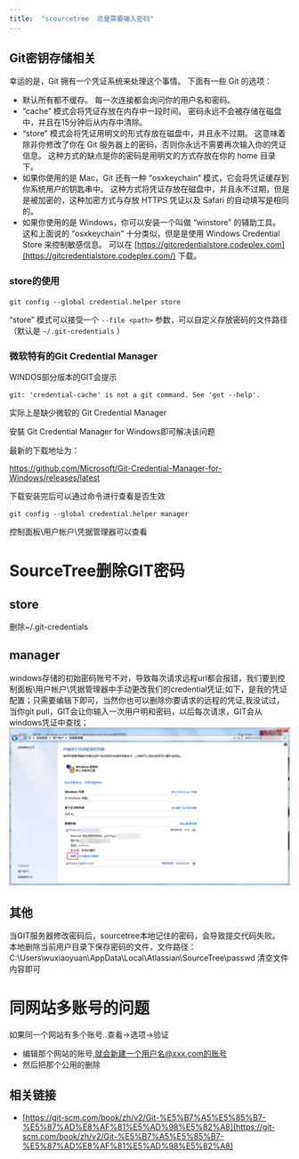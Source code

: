 ```yaml
---
title:  "scourcetree  总是需要输入密码"
---
```


## Git密钥存储相关

幸运的是，Git 拥有一个凭证系统来处理这个事情。 下面有一些 Git 的选项：

- 默认所有都不缓存。 每一次连接都会询问你的用户名和密码。
- “cache” 模式会将凭证存放在内存中一段时间。 密码永远不会被存储在磁盘中，并且在15分钟后从内存中清除。
- “store” 模式会将凭证用明文的形式存放在磁盘中，并且永不过期。 这意味着除非你修改了你在 Git 服务器上的密码，否则你永远不需要再次输入你的凭证信息。 这种方式的缺点是你的密码是用明文的方式存放在你的 home 目录下。
- 如果你使用的是 Mac，Git 还有一种 “osxkeychain” 模式，它会将凭证缓存到你系统用户的钥匙串中。 这种方式将凭证存放在磁盘中，并且永不过期，但是是被加密的，这种加密方式与存放 HTTPS 凭证以及 Safari 的自动填写是相同的。
- 如果你使用的是 Windows，你可以安装一个叫做 “winstore” 的辅助工具。 这和上面说的 “osxkeychain” 十分类似，但是是使用 Windows Credential Store 来控制敏感信息。 可以在 [https://gitcredentialstore.codeplex.com](https://gitcredentialstore.codeplex.com/) 下载。

### store的使用

`git config --global credential.helper store `

“store” 模式可以接受一个 `--file <path>` 参数，可以自定义存放密码的文件路径（默认是 `~/.git-credentials` ）



###  微软特有的Git Credential Manager

WINDOS部分版本的GIT会提示

```
git: 'credential-cache' is not a git command. See 'get --help'.
```

实际上是缺少微软的 Git Credential Manager

安裝 Git Credential Manager for Windows即可解决该问题

最新的下载地址为：

https://github.com/Microsoft/Git-Credential-Manager-for-Windows/releases/latest

下载安装完后可以通过命令进行查看是否生效

```
git config --global credential.helper manager
```

控制面板\用户帐户\凭据管理器可以查看





# SourceTree删除GIT密码

## store

删除~/.git-credentials



## manager

windows存储的初始密码账号不对，导致每次请求远程url都会报错，我们要到控制面板\用户帐户\凭据管理器中手动更改我们的credential凭证;如下，是我的凭证配置；只需要编辑下即可，当然你也可以删除你要请求的远程的凭证,我没试过，当你git pull，GIT会让你输入一次用户明和密码，以后每次请求，GIT会从windows凭证中查找；![在这里插入图片描述](../../assets/images/2019-08-07-sourcetree-git-password/20190404111514753.png)



## 其他

当GIT服务器修改密码后，sourcetree本地记住的密码，会导致提交代码失败。
本地删除当前用户目录下保存密码的文件，文件路径：
C:\Users\wuxiaoyuan\AppData\Local\Atlassian\SourceTree\passwd
清空文件内容即可



# 同网站多账号的问题

如果同一个网站有多个账号..查看->选项->验证

- 编辑那个网站的账号,就会新建一个用户名@xxx.com的账号
- 然后把那个公用的删除



## 相关链接

- [https://git-scm.com/book/zh/v2/Git-%E5%B7%A5%E5%85%B7-%E5%87%AD%E8%AF%81%E5%AD%98%E5%82%A8](https://git-scm.com/book/zh/v2/Git-%E5%B7%A5%E5%85%B7-%E5%87%AD%E8%AF%81%E5%AD%98%E5%82%A8)

